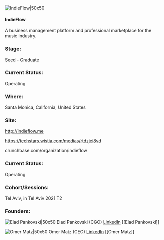 

![IndieFlow|50x50](http://apimg.techstars.com/sf/accounts/logo/Logo_3c9d5932d916b042911b34a29.png)

#### IndieFlow
A business management platform and professional marketplace for the music industry.

### Stage: 
Seed - Graduate 

### Current Status: 
Operating

### Where:
Santa Monica, California, United States

### Site:
http://indieflow.me

https://techstars.wistia.com/medias/rtdzjei8vd

crunchbase.com/organization/indieflow

### Current Status: 
Operating

### Cohort/Sessions: 
Tel Aviv, in Tel Aviv 2021 T2

### Founders: 

![Elad Pankovski|50x50](https://apimg.techstars.com/connect/images/image_files/60c8fabee15b8c0f46ae39a3/original/HLT04732.jpg) Elad Pankovski (CGO) [LinkedIn](https://linkedin.com/in/elad-pankovski-a7906356) [[Elad Pankovski]]

![Omer Matz|50x50](https://apimg.techstars.com/connect/images/image_files/60c8f9b5e15b8c0f46ae39a2/original/HLT04837.jpg) Omer Matz (CEO) [LinkedIn](https://linkedin.com/in/omer-matz-15729746) [[Omer Matz]]


